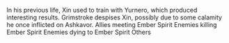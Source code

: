 In his previous life, Xin used to train with Yurnero, which produced interesting results.
Grimstroke despises Xin, possibly due to some calamity he once inflicted on Ashkavor.
Allies meeting Ember Spirit
Enemies killing Ember Spirit
Enemies dying to Ember Spirit
Others

